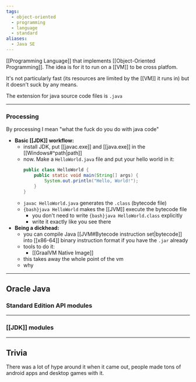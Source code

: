 ```yaml
---
tags:
  - object-oriented
  - programming
  - language
  - standard
aliases:
  - Java SE
---
```

[[Programming Language]] that implements [[Object-Oriented Programming]].
The idea is for it to run on a [[VM]] to be cross platfom.

It's not particularly fast (its resources are limited by the [[VM]] it runs in) but it doesn't suck by any means.

The extension for java source code files is `.java`

---

### Processing

By processing I mean "what the fuck do you do with java code"
- **Basic [[JDK]] workflow:**
	- install JDK, put [[javac.exe]] and [[java.exe]] in the [[Windows#^path|path]]
	- now. Make a `HelloWorld.java` file and put your hello world in it:
		```java
		public class HelloWorld {
		    public static void main(String[] args) {
		        System.out.println("Hello, World!");
		    }
		}
		```
	- `javac HelloWorld.java` generates the `.class` (bytecode file)
	- `{bash}java HelloWorld` makes the [[JVM]] execute the bytecode file
		- you don't need to write `{bash}java HelloWorld.class` explicitly
		- write it exactly like you see there
- **Being a dickhead:**
	- you can compile Java [[JVM#Bytecode instruction set|bytecode]] into [[x86-64]] binary instruction format if you have the `.jar` already
	- tools to do it:
		- [[GraalVM Native Image]]
	- this takes away the whole point of the vm
	- why

---

## Oracle Java

### Standard Edition API modules

---

### [[JDK]] modules

---

## Trivia

There was a lot of hype around it when it came out, people made tons of android apps and desktop games with it.